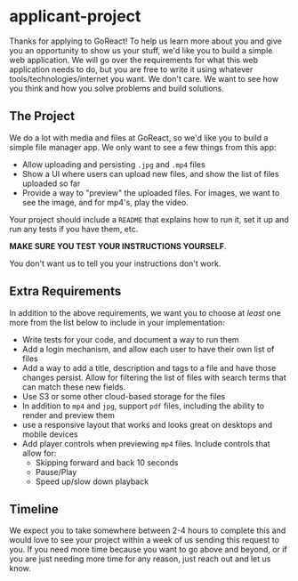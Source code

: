 # applicant-project

Thanks for applying to GoReact! To help us learn more about you and give you an opportunity to show us your stuff, we'd like you to build a simple web application.  We will go over the requirements for what this web application needs to do, but you are free to write it using whatever tools/technologies/internet you want.  We don't care.  We want to see how you think and how you solve problems and build solutions.

## The Project
We do a lot with media and files at GoReact, so we'd like you to build a simple file manager app.  We only want to see a few things from this app:

* Allow uploading and persisting `.jpg` and `.mp4` files
* Show a UI where users can upload new files, and show the list of files uploaded so far
* Provide a way to "preview" the uploaded files.  For images, we want to see the image, and for mp4's, play the video.

Your project should include a `README` that explains how to run it, set it up and run any tests if you have them, etc.

**MAKE SURE YOU TEST YOUR INSTRUCTIONS YOURSELF**.

You don't want us to tell you your instructions don't work.

## Extra Requirements
In addition to the above requirements, we want you to choose at *least* one more from the list below to include in your implementation:

* Write tests for your code, and document a way to run them
* Add a login mechanism, and allow each user to have their own list of files
* Add a way to add a title, description and tags to a file and have those changes persist.  Allow for filtering the list of files with search terms that can match these new fields.
* Use S3 or some other cloud-based storage for the files
* In addition to `mp4` and `jpg`, support `pdf` files, including the ability to render and preview them
* use a responsive layout that works and looks great on desktops and mobile devices
* Add player controls when previewing `mp4` files.  Include controls that allow for:
   * Skipping forward and back 10 seconds
   * Pause/Play
   * Speed up/slow down playback

## Timeline
We expect you to take somewhere between 2-4 hours to complete this and would love to see your project within a week of us sending this request to you.  If you need more time because you want to go above and beyond, or if you are just needing more time for any reason, just reach out and let us know.